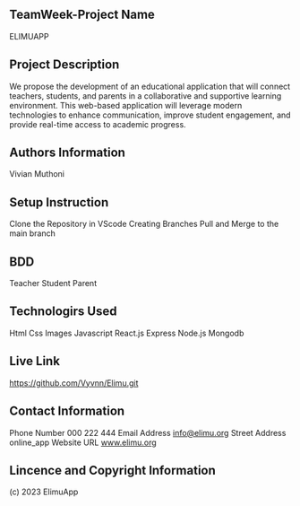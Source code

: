 ## TeamWeek-Project Name
   ELIMUAPP

## Project Description
   We propose the development of an educational application that will connect teachers, students, and parents in a collaborative and supportive learning environment. This web-based application will leverage modern technologies to enhance communication, improve student engagement, and provide real-time access to academic progress.
   
## Authors Information
Vivian Muthoni

## Setup Instruction
   Clone the Repository in VScode
   Creating Branches
   Pull and Merge to the main branch


## BDD
  Teacher
  Student
  Parent 

   
   
## Technologirs Used
   Html
   Css
   Images
   Javascript
   React.js
   Express
   Node.js
   Mongodb

## Live Link
https://github.com/Vyvnn/Elimu.git

## Contact Information 
Phone Number
000 222 444
Email Address
info@elimu.org
Street Address
online_app
Website URL
www.elimu.org
## Lincence and Copyright Information
   (c) 2023 ElimuApp
